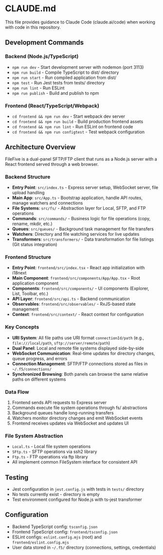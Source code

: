 # CLAUDE.md

This file provides guidance to Claude Code (claude.ai/code) when working with code in this repository.

## Development Commands

### Backend (Node.js/TypeScript)
- `npm run dev` - Start development server with nodemon (port 3113)
- `npm run build` - Compile TypeScript to dist/ directory  
- `npm run start` - Run compiled application from dist/
- `npm test` - Run Jest tests from tests/ directory
- `npm run lint` - Run ESLint
- `npm run publish` - Build and publish to npm

### Frontend (React/TypeScript/Webpack)
- `cd frontend && npm run dev` - Start webpack dev server
- `cd frontend && npm run build` - Build production frontend assets
- `cd frontend && npm run lint` - Run ESLint on frontend code
- `cd frontend && npm run configtest` - Test webpack configuration

## Architecture Overview

FileFive is a dual-panel SFTP/FTP client that runs as a Node.js server with a React frontend served through a web browser.

### Backend Structure
- **Entry Point**: `src/index.ts` - Express server setup, WebSocket server, file upload handling
- **Main App**: `src/App.ts` - Bootstrap application, handle API routes, manage watchers and connections
- **File Systems**: `src/fs/` - Abstraction layer for Local, SFTP, and FTP operations
- **Commands**: `src/commands/` - Business logic for file operations (copy, rename, mkdir, etc.)
- **Queues**: `src/queues/` - Background task management for file transfers
- **Watchers**: Directory and file watching services for live updates
- **Transformers**: `src/transformers/` - Data transformation for file listings (Git status integration)

### Frontend Structure
- **Entry Point**: `frontend/src/index.tsx` - React app initialization with i18next
- **Main Component**: `frontend/src/components/App/App.tsx` - Root application component
- **Components**: `frontend/src/components/` - UI components (Explorer, List, Toolbar, etc.)
- **API Layer**: `frontend/src/api.ts` - Backend communication
- **Observables**: `frontend/src/observables/` - RxJS-based state management
- **Context**: `frontend/src/context/` - React context for configuration

### Key Concepts
- **URI System**: All file paths use URI format `connectionId/path` (e.g., `file:///local/path`, `sftp://server/remote/path`)
- **Dual Panel**: Local and remote file systems displayed side-by-side
- **WebSocket Communication**: Real-time updates for directory changes, queue progress, and errors
- **Connection Management**: SFTP/FTP connections stored as files in `~/.f5/connections/`
- **Synchronized Browsing**: Both panels can browse the same relative paths on different systems

### Data Flow
1. Frontend sends API requests to Express server
2. Commands execute file system operations through fs/ abstractions
3. Background queues handle long-running transfers
4. Watchers monitor directory changes and emit WebSocket events
5. Frontend receives updates via WebSocket and updates UI

### File System Abstraction
- `Local.ts` - Local file system operations
- `SFtp.ts` - SFTP operations via ssh2 library
- `Ftp.ts` - FTP operations via ftp library
- All implement common FileSystem interface for consistent API

## Testing
- Jest configuration in `jest.config.js` with tests in `tests/` directory
- No tests currently exist - directory is empty
- Test environment configured for Node.js with ts-jest transformer

## Configuration
- Backend TypeScript config: `tsconfig.json`
- Frontend TypeScript config: `frontend/tsconfig.json`
- ESLint configs: `eslint.config.mjs` (root) and `frontend/eslint.config.mjs`
- User data stored in `~/.f5/` directory (connections, settings, credentials)